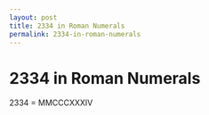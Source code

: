 ```yaml
---
layout: post
title: 2334 in Roman Numerals
permalink: 2334-in-roman-numerals
---
```


# 2334 in Roman Numerals

2334 = MMCCCXXXIV
